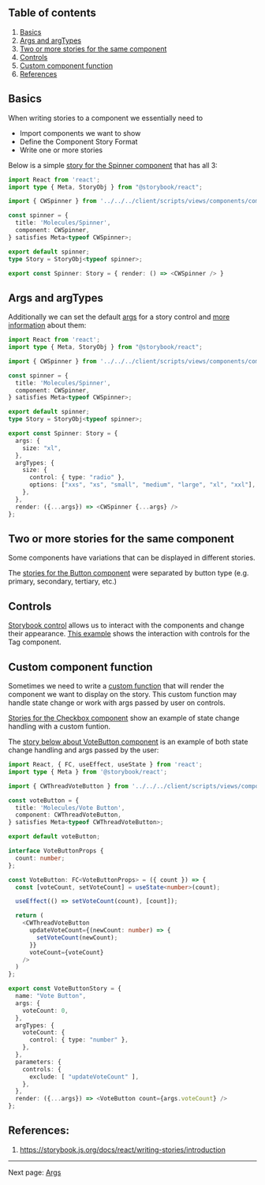 ## Table of contents

1. [Basics](#basics)
2. [Args and argTypes](#args-and-argTypes)
3. [Two or more stories for the same component](#two-or-more-stories-for-the-same-component)
4. [Controls](#controls)
5. [Custom component function](custom-component-function)
6. [References](#references)

## Basics

When writing stories to a component we essentially need to
* Import components we want to show
* Define the Component Story Format
* Write one or more stories

Below is a simple [story for the Spinner component](https://github.com/hicommonwealth/commonwealth/blob/master/packages/commonwealth/.storybook/stories/molecules/Spinner.stories.tsx) that has all 3:

```typescript
import React from 'react';
import type { Meta, StoryObj } from "@storybook/react";

import { CWSpinner } from '../../../client/scripts/views/components/component_kit/cw_spinner';

const spinner = {
  title: 'Molecules/Spinner',
  component: CWSpinner,
} satisfies Meta<typeof CWSpinner>;

export default spinner;
type Story = StoryObj<typeof spinner>;

export const Spinner: Story = { render: () => <CWSpinner /> }
```

## Args and argTypes

Additionally we can set the default [args](https://github.com/hicommonwealth/commonwealth/wiki/Args) for a story control and [more information](https://github.com/hicommonwealth/commonwealth/wiki/ArgTypes) about them:

```typescript
import React from 'react';
import type { Meta, StoryObj } from "@storybook/react";

import { CWSpinner } from '../../../client/scripts/views/components/component_kit/cw_spinner';

const spinner = {
  title: 'Molecules/Spinner',
  component: CWSpinner,
} satisfies Meta<typeof CWSpinner>;

export default spinner;
type Story = StoryObj<typeof spinner>;

export const Spinner: Story = {
  args: {
    size: "xl",
  },
  argTypes: {
    size: {
      control: { type: "radio" },
      options: ["xxs", "xs", "small", "medium", "large", "xl", "xxl"],
    },
  },
  render: ({...args}) => <CWSpinner {...args} />
};

```

## Two or more stories for the same component

Some components have variations that can be displayed in different stories.

The [stories for the Button component](https://github.com/hicommonwealth/commonwealth/blob/master/packages/commonwealth/.storybook/stories/atoms/Button.stories.tsx) were separated by button type (e.g. primary, secondary, tertiary, etc.)

## Controls

[Storybook control](https://github.com/hicommonwealth/commonwealth/wiki/Controls) allows us to interact with the components and change their appearance. [This example](https://github.com/hicommonwealth/commonwealth/wiki/Storybook-Introduction#page-example) shows the interaction with controls for the Tag component.

## Custom component function

Sometimes we need to write a [custom function](https://github.com/hicommonwealth/commonwealth/wiki/Custom-components) that will render the component we want to display on the story. This custom function may handle state change or work with args passed by user on controls.

[Stories for the Checkbox component](https://github.com/hicommonwealth/commonwealth/blob/master/packages/commonwealth/.storybook/stories/molecules/Checkbox.stories.tsx) show an example of state change handling with a custom funtion.

The [story below about VoteButton component](https://github.com/hicommonwealth/commonwealth/blob/master/packages/commonwealth/.storybook/stories/molecules/VoteButton.stories.tsx) is an example of both state change handling and args passed by the user:

```typescript
import React, { FC, useEffect, useState } from 'react';
import type { Meta } from '@storybook/react';

import { CWThreadVoteButton } from '../../../client/scripts/views/components/component_kit/cw_thread_vote_button';

const voteButton = {
  title: 'Molecules/Vote Button',
  component: CWThreadVoteButton,
} satisfies Meta<typeof CWThreadVoteButton>;

export default voteButton;

interface VoteButtonProps {
  count: number;
};

const VoteButton: FC<VoteButtonProps> = ({ count }) => {
  const [voteCount, setVoteCount] = useState<number>(count);

  useEffect(() => setVoteCount(count), [count]);

  return (
    <CWThreadVoteButton
      updateVoteCount={(newCount: number) => {
        setVoteCount(newCount);
      }}
      voteCount={voteCount}
    />
  )
};

export const VoteButtonStory = {
  name: "Vote Button",
  args: {
    voteCount: 0,
  },
  argTypes: {
    voteCount: {
      control: { type: "number" },
    },
  },
  parameters: {
    controls: {
      exclude: [ "updateVoteCount" ],
    },
  },
  render: ({...args}) => <VoteButton count={args.voteCount} />
};

```

## References:
1. https://storybook.js.org/docs/react/writing-stories/introduction

---

Next page: [Args](https://github.com/hicommonwealth/commonwealth/wiki/Args)